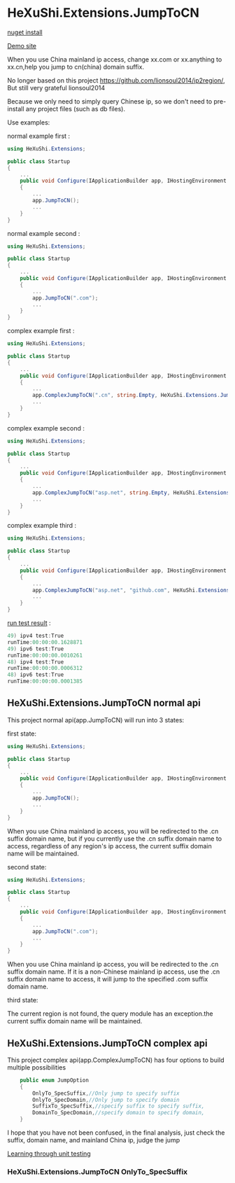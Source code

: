 # HeXuShi.Extensions.JumpToCN
[nuget install](https://www.nuget.org/packages/HeXuShi.Extensions.JumpToCN/)

[Demo site](http://jumptotest.killsb.com)

When you use China mainland ip access, change xx.com or xx.anything to xx.cn,help you jump to cn(china) domain suffix.


No longer based on this project https://github.com/lionsoul2014/ip2region/, But still very grateful lionsoul2014

Because we only need to simply query Chinese ip, so we don't need to pre-install any project files (such as db files).


Use examples:

normal example first :

```csharp
using HeXuShi.Extensions;

public class Startup
{
    ...
    public void Configure(IApplicationBuilder app, IHostingEnvironment env)
    {
        ...
        app.JumpToCN();
        ...
    }
}
```

normal example second :

```csharp
using HeXuShi.Extensions;

public class Startup
{
    ...
    public void Configure(IApplicationBuilder app, IHostingEnvironment env)
    {
        ...
        app.JumpToCN(".com");
        ...
    }
}
```

complex example first :

```csharp
using HeXuShi.Extensions;

public class Startup
{
    ...
    public void Configure(IApplicationBuilder app, IHostingEnvironment env)
    {
        ...
        app.ComplexJumpToCN(".cn", string.Empty, HeXuShi.Extensions.JumpOption.OnlyTo_SpecSuffix);
        ...
    }
}
```

complex example second :

```csharp
using HeXuShi.Extensions;

public class Startup
{
    ...
    public void Configure(IApplicationBuilder app, IHostingEnvironment env)
    {
        ...
        app.ComplexJumpToCN("asp.net", string.Empty, HeXuShi.Extensions.JumpOption.OnlyTo_SpecDomain);
        ...
    }
}
```
complex example third :

```csharp
using HeXuShi.Extensions;

public class Startup
{
    ...
    public void Configure(IApplicationBuilder app, IHostingEnvironment env)
    {
        ...
        app.ComplexJumpToCN("asp.net", "github.com", HeXuShi.Extensions.JumpOption.DomainTo_SpecDomain);
        ...
    }
}
```

[run test result](https://github.com/HeXuShi/HeXuShi.Extensions/blob/master/isChinaIp_runTestResult.md) :

```powershell
49) ipv4 test:True
runTime:00:00:00.1628871
49) ipv6 test:True
runTime:00:00:00.0010261
48) ipv4 test:True
runTime:00:00:00.0006312
48) ipv6 test:True
runTime:00:00:00.0001385
```
## HeXuShi.Extensions.JumpToCN normal api

This project normal api(app.JumpToCN) will run into 3 states:

first state:

```csharp
using HeXuShi.Extensions;

public class Startup
{
    ...
    public void Configure(IApplicationBuilder app, IHostingEnvironment env)
    {
        ...
        app.JumpToCN();
        ...
    }
}
```

When you use China mainland ip access, you will be redirected to the .cn suffix domain name, but if you currently use the .cn suffix domain name to access, regardless of any region's ip access, the current suffix domain name will be maintained.

second state:


```csharp
using HeXuShi.Extensions;

public class Startup
{
    ...
    public void Configure(IApplicationBuilder app, IHostingEnvironment env)
    {
        ...
        app.JumpToCN(".com");
        ...
    }
}
```

When you use China mainland ip access, you will be redirected to the .cn suffix domain name. If it is a non-Chinese mainland ip access, use the .cn suffix domain name to access, it will jump to the specified .com suffix domain name.

third state:

The current region is not found, the query module has an exception.the current suffix domain name will be maintained.

## HeXuShi.Extensions.JumpToCN complex api

This project complex api(app.ComplexJumpToCN) has four options to build multiple possibilities

```csharp
    public enum JumpOption
    {
        OnlyTo_SpecSuffix,//Only jump to specify suffix
        OnlyTo_SpecDomain,//Only jump to specify domain
        SuffixTo_SpecSuffix,//specify suffix to specify suffix,
        DomainTo_SpecDomain,//specify domain to specify domain,
    }
```

I hope that you have not been confused, in the final analysis, just check the suffix, domain name, and mainland China ip, judge the jump

[Learning through unit testing](https://github.com/HeXuShi/HeXuShi.Extensions/blob/master/Tests/JumpToCNTests/TestJumpToHandleRequest.cs)

### HeXuShi.Extensions.JumpToCN OnlyTo_SpecSuffix